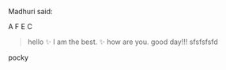 Madhuri said:
 
A
F
E
C


>hello
>:sparkles: I am the best. :sparkles:
> how are you.
>good day!!!
>sfsfsfsfd

pocky
